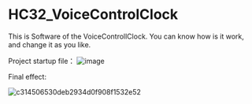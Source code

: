 # HC32_VoiceControlClock
This is Software of the VoiceControllClock. You can know how is it work, and change it as you like.

Project startup file：
![image](https://github.com/user-attachments/assets/37f1694b-3027-4324-a2cf-9af627fd440f)

Final effect:

![c314506530deb2934d0f908f1532e52](https://github.com/user-attachments/assets/752c998d-fc3f-4606-8fd5-5b90da028910)
